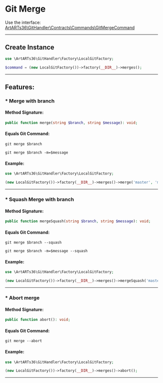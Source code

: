 # Git Merge

Use the interface: [ArtARTs36\GitHandler\Contracts\Commands\GitMergeCommand](/Users/artem/PhpstormProjects/artarts36/libraries/git/src/Contracts/Commands/GitMergeCommand.php)

---

## Create Instance

```php
use \ArtARTs36\GitHandler\Factory\LocalGitFactory;

$command = (new LocalGitFactory())->factory(__DIR__)->merges();
```

---

## Features:

### * Merge with branch

#### Method Signature:



```php
public function merge(string $branch, string $message): void;
```

#### Equals Git Command:

`git merge $branch`

`git merge $branch -m=$message`

#### Example:

```php
use \ArtARTs36\GitHandler\Factory\LocalGitFactory;

(new LocalGitFactory())->factory(__DIR__)->merges()->merge('master', 'message-test');
```

---
### * Squash Merge with branch

#### Method Signature:



```php
public function mergeSquash(string $branch, string $message): void;
```

#### Equals Git Command:

`git merge $branch --squash`

`git merge $branch -m=$message --squash`

#### Example:

```php
use \ArtARTs36\GitHandler\Factory\LocalGitFactory;

(new LocalGitFactory())->factory(__DIR__)->merges()->mergeSquash('master', 'message-test');
```

---
### * Abort merge

#### Method Signature:



```php
public function abort(): void;
```

#### Equals Git Command:

`git merge --abort`

#### Example:

```php
use \ArtARTs36\GitHandler\Factory\LocalGitFactory;

(new LocalGitFactory())->factory(__DIR__)->merges()->abort();
```

---
